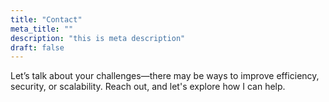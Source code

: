 ```yaml
---
title: "Contact"
meta_title: ""
description: "this is meta description"
draft: false
---
```


Let’s talk about your challenges—there may be ways to improve efficiency, security, or scalability. Reach out, and let's explore how I can help.
